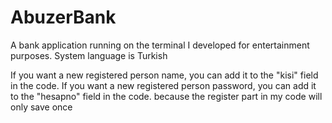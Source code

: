 # AbuzerBank
A bank application running on the terminal I developed for entertainment purposes.
System language is Turkish


If you want a new registered person name, you can add it to the "kisi" field in the code.
If you want a new registered person password, you can add it to the "hesapno" field in the code.
because the register part in my code will only save once
